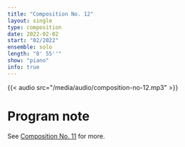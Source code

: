 ```yaml
---
title: "Composition No. 12"
layout: single
type: composition
date: 2022-02-02
start: "02/2022"
ensemble: solo
length: "8' 55''"
show: "piano"
info: true
---
```


{{< audio src="/media/audio/composition-no-12.mp3" >}}

# Program note

See [Composition No. 11](/compositions/composition-no.-11) for more.